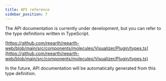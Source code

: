 ```yaml
---
title: API reference
sidebar_position: 7
---
```


The API documentation is currently under development, but you can refer to the type definitions written in TypeScript.

[https://github.com/reearth/reearth-web/blob/main/src/components/molecules/Visualizer/Plugin/types.ts](https://github.com/reearth/reearth-web/blob/main/src/components/molecules/Visualizer/Plugin/types.ts)

In the future, API documentation will be automatically generated from this type definition.